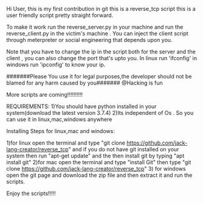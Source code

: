 Hi User, this is my first contribution in git this is a reverse_tcp script this is a user friendly script pretty straight forward. 

To make it work run the reverse_server.py in your machine and run the reverse_client.py in the victim's machine . You can inject the client script through meterpreter or social engineering that depends upon you.

Note that you have to change the ip in the script both for the server and the client , you can also change the port that's upto you.
In linux run 'ifconfig' in windows run 'ipconfig' to know your ip.

#######Please You use it for legal purposes,the developer should not be blamed for any harm caused by you#######
@Hacking is fun

More scripts are coming!!!!!!!!!!

REQUIREMENTS:
   1)You should have python installed in your system(download the latest version 3.7.4) 
   2)Its independent of Os . So you can use it in linux,mac,windows anywhere
   
Installing Steps for linux,mac and windows:

  1)for linux open the terminal and type "git clone https://github.com/jack-lang-creator/reverse_tcp" and if you do not have git installed on your system then run "apt-get update" and the then install git by typing "apt install git"
  2)for mac open the terminal and type "install Git" then type "git clone https://github.com/jack-lang-creator/reverse_tcp"
  3) for windows open the git page and download the zip file and then extract it and run the scripts.
  
Enjoy the scripts!!!!!  
